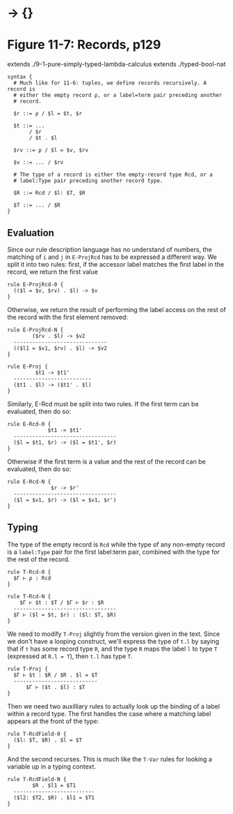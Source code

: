 # → {}
# Figure 11-7: Records, p129

extends ./9-1-pure-simply-typed-lambda-calculus
extends ./typed-bool-nat

    syntax {
      # Much like for 11-6: tuples, we define records recursively. A record is
      # either the empty record ρ, or a label=term pair preceding another
      # record.

      $r ::= ρ / $l = $t, $r

      $t ::= ...
           / $r
           / $t . $l

      $rv ::= ρ / $l = $v, $rv

      $v ::= ... / $rv

      # The type of a record is either the empty-record type Rcd, or a
      # label:Type pair preceding another record type.

      $R ::= Rcd / $l: $T, $R

      $T ::= ... / $R
    }


## Evaluation

Since our rule description language has no understand of numbers, the matching
of `i` and `j` in `E-ProjRcd` has to be expressed a different way. We split it
into two rules: first, if the accessor label matches the first label in the
record, we return the first value

    rule E-ProjRcd-0 {
      (($l = $v, $rv) . $l) -> $v
    }

Otherwise, we return the result of performing the label access on the rest of
the record with the first element removed:

    rule E-ProjRcd-N {
            ($rv . $l) -> $v2
      ------------------------------
      (($l1 = $v1, $rv) . $l) -> $v2
    }

    rule E-Proj {
             $t1 -> $t1'
      -------------------------
      ($t1 . $l) -> ($t1' . $l)
    }

Similarly, E-Rcd must be split into two rules. If the first term can be
evaluated, then do so:

    rule E-Rcd-0 {
                 $t1 -> $t1'
      ---------------------------------
      ($l = $t1, $r) -> ($l = $t1', $r)
    }

Otherwise if the first term is a value and the rest of the record can be
evaluated, then do so:

    rule E-Rcd-N {
                  $r -> $r'
      ---------------------------------
      ($l = $v1, $r) -> ($l = $v1, $r')
    }


## Typing

The type of the empty record is `Rcd` while the type of any non-empty record is
a `label:Type` pair for the first label:term pair, combined with the type for
the rest of the record.

    rule T-Rcd-0 {
      $Γ ⊢ ρ : Rcd
    }

    rule T-Rcd-N {
        $Γ ⊢ $t : $T / $Γ ⊢ $r : $R
      ---------------------------------
      $Γ ⊢ ($l = $t, $r) : ($l: $T, $R)
    }

We need to modify `T-Proj` slightly from the version given in the text. Since we
don't have a looping construct, we'll express the type of `t.l` by saying that
if `t` has some record type `R`, and the type `R` maps the label `l` to type `T`
(expressed at `R.l = T`), then `t.l` has type `T`.

    rule T-Proj {
      $Γ ⊢ $t : $R / $R . $l = $T
      ---------------------------
          $Γ ⊢ ($t . $l) : $T
    }

Then we need two auxilliary rules to actually look up the binding of a label
within a record type. The first handles the case where a matching label appears
at the front of the type:

    rule T-RcdField-0 {
      ($l: $T, $R) . $l = $T
    }

And the second recurses. This is much like the `T-Var` rules for looking a
variable up in a typing context.

    rule T-RcdField-N {
            $R . $l1 = $T1
      --------------------------
      ($l2: $T2, $R) . $l1 = $T1
    }
